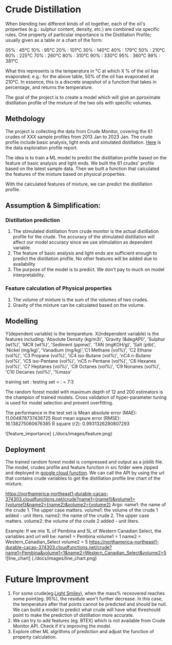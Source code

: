 # Crude Distillation

When blending two different kinds of oil together, each of the oil's properties (e.g.: sulphur content, density, etc.) are combined via specific rules. One property of particular importance is the Distillation Profile; usually given as a table or a chart of the form:

05% : 45°C
10% : 95°C
20% : 101°C
30% : 140°C
40% : 179°C
50% : 210°C
60% : 225°C
70% : 260°C
80% : 310°C
90% : 330°C
95% : 360°C
99% : 381°C

What this represents is the temperature in °C at which X % of the oil has evaporated; e.g.: for the above table, 50% of the oil has evaporated at 210°C.
In essence, this is a discrete snapshot of a function that takes in percentage, and returns the temperature.

The goal of the project is to create a model which will give an pproximate distillation profile of the mixture of the two oils with specific volumes.

## Methdology

The project is collecting the data from Crude Monitor, covering the 61 crudes of XXX sample profiles from 2013 Jan to 2023 Jan. The crude profile include basic analysis, light ends and simulated distillation. [Here]() is the data exploration profile report.

The idea is to train a ML model to predict the distillation profile based on the feature of basic analysis and light ends. We built the 61 crudes' profile based on the latest sample data. Then we built a function that calculated the features of the mixture based on physical properties. 

With the calculated features of mixture, we can predict the distillation profile. 

## Assumption & Simplification:
### Distillation prediction
1. The stimulated distillation from crude monitor is the actual distillation profile for the crude. The accuracy of the stimulated distillation will affect our model accuracy since we use stimulation as dependent variable.
2. The feature of basic analysis and light ends are sufficient enough to predict the distillation profile. No other features will be added due to availability
3. The purpose of the model is to predict. We don't pay to much on model interpretability.
### Feature calculation of Physical properties
1. The volume of mixture is the sum of the volumes of two crudes. 
2. Gravity of the mixture can be calculated based on the volume.

## Modelling

Y(dependent variable) is the tempareture.
X(independent variable) is the features including: 'Absolute Density (kg/m3)', 'Gravity (&degAPI)', 'Sulphur (wt%)', 'MCR (wt%)', 'Sediment (ppmw)', 'TAN (mgKOH/g)', 'Salt (ptb)', 'Nickel (mg/kg)', 'Vanadium (mg/kg)','C1 Methane (vol%)', 'C2 Ethane (vol%)', 'C3 Propane (vol%)', 'iC4 iso-Butane (vol%)', 'nC4 n-Butane (vol%)',
 'iC5 iso-Pentane (vol%)', 'nC5 n-Pentane (vol%)', 'C6 Hexanes (vol%)', 'C7 Heptanes (vol%)', 'C8 Octanes (vol%)', 'C9 Nonanes (vol%)', 'C10 Decanes (vol%)', '%mass'

training set : testing set = : = 7:3

The random forest model with maximum depth of 12 and 200 estimators is the champion of trained models. Cross validation of hyper-parameter tuning is used for model selection and prevent overfitting. 

The performance in the test set is
Mean absolute error (MAE): 11.004878737436725
Root mean sqaure error (RMSE): 16.138275060676385
R square (r2): 0.9931326280807293

![feature_importance] (./docs/images/feature.png)

## Deployment

The trained random forest model is compressed and output as a joblib file. The model, crudes profile and feature function in src folder were zipped and deployed in [google cloud function](https://cloud.google.com/functions). We can call the API by using the url that contains crude variables to get the distillation profile line chart of the mixture.

https://northamerica-northeast1-durable-cacao-374303.cloudfunctions.net/crude?name1={name1}&volume1={volume1}&name2={name2}&volume2={volume2}
    Args:
        name1: the name of the crude 1. The upper case matters.
        volume1: the volume of the crude 1 added - unit liters.
        name2: the name of the crude 2. The upper case matters.
        volume2: the volume of the crude 2 added - unit liters.

Example:
If we mix 1L of Pembina and 5L of Western Canadian Select, the variables and url will be:
name1 = Pembina
volume1 = 1
name2 = Western_Canadian_Select
volume2 = 5
https://northamerica-northeast1-durable-cacao-374303.cloudfunctions.net/crude?name1=Pembina&volume1=1&name2=Western_Canadian_Select&volume2=5
![line_chart] (./docs/images/line_chart.png)


# Future Improvment
1. For some crude(eg.[Light Smiley](https://crudemonitor.ca/crudes/crude.php?acr=MSY)), when the mass% receovered reaches some point(eg. 95%), the residule won't further decrease. In this case, the temperature after that points cannot be predicted and should be null. We can build a model to predict what crude will have what threshould point to make the prediction of distillation more accurate.
2. We can try to add features (eg. BTEX) which is not available from Crude Monitor API. Check if it's improving the model.
3. Explore other ML algrithms of prediction and adjust the function of property calculation. 

